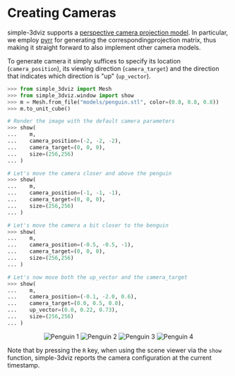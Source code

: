 # Creating Cameras

simple-3dviz supports a [perspective camera projection
model](http://www.cs.columbia.edu/~jebara/htmlpapers/SFM/node6.html). In
particular, we employ 
[pyrr](https://pyrr.readthedocs.io/en/latest/api_matrix.html#module-pyrr.matrix44)
for generating the correspondingprojection matrix, thus making it straight
forward to also implement other camera models.

To generate camera it simply suffices to specify its location
(`camera_position`), its viewing direction (`camera_target`) and the direction
that indicates which direction is "up" (`up_vector`).

```python
>>> from simple_3dviz import Mesh
>>> from simple_3dviz.window import show
>>> m = Mesh.from_file("models/penguin.stl", color=(0.8, 0.8, 0.8))
>>> m.to_unit_cube()

# Render the image with the default camera parameters
>>> show(
...    m,
...    camera_position=(-2, -2, -2),
...    camera_target=(0, 0, 0),
...    size=(256,256)
... )

# Let's move the camera closer and above the penguin
>>> show(
...    m,
...    camera_position=(-1, -1, -1),
...    camera_target=(0, 0, 0),
...    size=(256,256)
... )

# Let's move the camera a bit closer to the benguin
>>> show(
...    m,
...    camera_position=(-0.5, -0.5, -1),
...    camera_target=(0, 0, 0),
...    size=(256,256)
... )

# Let's now move both the up_vector and the camera_target
>>> show(
...    m,
...    camera_position=(-0.1, -2.0, 0.6),
...    camera_target=(0.0, 0.5, 0.0),
...    up_vector=(0.0, 0.22, 0.73),
...    size=(256,256)
... )
```

<div style="text-align: center;">
    <img src="../img/cameras_default.png" alt="Penguin 1" />
    <img src="../img/cameras_1.png" alt="Penguin 2" />
    <img src="../img/cameras_2.png" alt="Penguin 3" />
    <img src="../img/cameras_3.png" alt="Penguin 4" />
</div>

Note that by pressing the `R` key, when using the scene viewer via the `show`
function, simple-3dviz reports the camera configuration at the current
timestamp.
